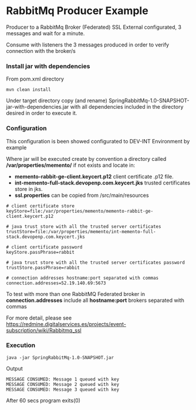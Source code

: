 # RabbitMq Producer Example

Producer to a RabbitMq Broker (Federated) SSL External configurated, 3 messages and wait for a minute.

Consume with listeners the 3 messages produced in order to verify connection with the broker/s

### Install jar with dependencies

From pom.xml directory

```
mvn clean install
```

Under target directory copy (and rename) SpringRabbitMq-1.0-SNAPSHOT-jar-with-dependencies.jar with all dependencies included in the directory desired in order to execute it.

### Configuration 

This configuration is been showed configurated to DEV-INT Environment by example

Where jar will be executed create by convention a directory called __/var/properties/memento/__ if not exists and locate in: 

* __memento-rabbit-ge-client.keycert.p12__ client certificate .p12 file. 
* __int-memento-full-stack.devopenp.com.keycert.jks__ trusted certificates store in jks. 
* __ssl.properties__ can be copied from /src/main/resources

```
# client certificate store
keyStore=file:/var/properties/memento/memento-rabbit-ge-client.keycert.p12

# java trust store with all the trusted server certificates
trustStore=file:/var/properties/memento/int-memento-full-stack.devopenp.com.keycert.jks

# client certificate password
keyStore.passPhrase=rabbit

# java trust store with all the trusted server certificates password
trustStore.passPhrase=rabbit

# connection addresses hostname:port separated with commas
connection.addresses=52.19.140.69:5673
```

To test with more than one RabbitMQ Federated broker in __connection.addresses__ include all __hostname:port__ brokers separated with commas

For more detail, please see https://redmine.digitalservices.es/projects/event-subscription/wiki/Rabbitmq_ssl

### Execution

```
java -jar SpringRabbitMq-1.0-SNAPSHOT.jar 
```

Output
```
MESSAGE CONSUMED: Message 1 queued with key
MESSAGE CONSUMED: Message 2 queued with key
MESSAGE CONSUMED: Message 3 queued with key
```
After 60 secs program exits(0)
